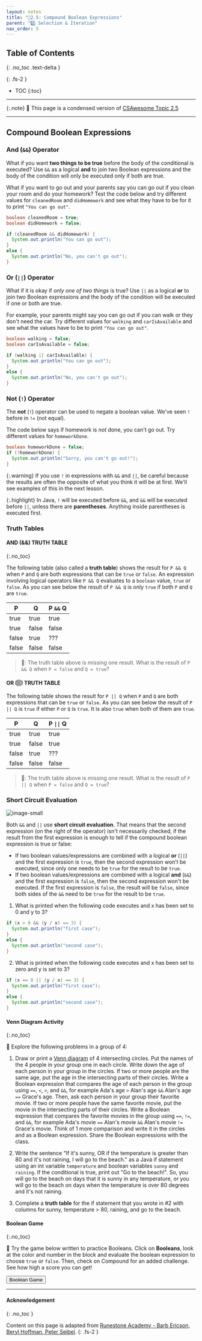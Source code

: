 ```yaml
---
layout: notes
title: "📓2.5: Compound Boolean Expressions" 
parent: "2️⃣ Selection & Iteration"
nav_order: 5
---
```


## Table of Contents
{: .no_toc .text-delta }

{: .fs-2 }
- TOC
{:toc}

---

{:.note}
📖 This page is a condensed version of [CSAwesome Topic 2.5](https://runestone.academy/ns/books/published/csawesome2/topic-2-5-compound-ifs.html) 

---

## Compound Boolean Expressions

### And (`&&`) Operator

What if you want **two things to be true** before the body of the conditional is executed?  Use ``&&`` as a logical **and** to join two Boolean expressions and the body of the condition will only be executed only if both are true.

<div class="task" markdown="block">
  
What if you want to go out and your parents say you can go out if you clean your room and do your homework? Test the code below and try different values for ``cleanedRoom`` and ``didHomework`` and see what they have to be for it to print ``"You can go out"``.
```java
boolean cleanedRoom = true;
boolean didHomework = false;

if (cleanedRoom && didHomework) {
  System.out.println("You can go out");
}
else {
  System.out.println("No, you can't go out");
}
```

</div>

### Or (`||`) Operator

What if it is okay if _only one of two things_ is true? Use ``||`` as a logical **or** to join two Boolean expressions and the body of the condition will be executed if one or both are true.

<div class="task" markdown="block">
  
For example, your parents might say you can go out if you can walk or they don't need the car.  Try different values for ``walking`` and ``carIsAvailable`` and see what the values have to be to print ``"You can go out"``.
```java
boolean walking = false;
boolean carIsAvailable = false;

if (walking || carIsAvailable) {
  System.out.println("You can go out");
}
else {
  System.out.println("No, you can't go out");
}
```

</div>

### Not (`!`) Operator

The **not** (``!``) operator can be used to negate a boolean value. We've seen ``!`` before in ``!=`` (not equal).  

<div class="task" markdown="block">

The code below says if homework is _not_ done, you can't go out. Try different values for ``homeworkDone``.
```java
boolean homeworkDone = false;
if (!homeworkDone) {
  System.out.println("Sorry, you can't go out!");
}
```

</div>

{:.warning}
If you use ``!`` in expressions with ``&&`` and ``||``, be careful because the results are often the opposite of what you think it will be at first. We'll see examples of this in the next lesson.

{:.highlight}
In Java, `!` will be executed before `&&`, and `&&` will be executed before `||`, unless there are **parentheses**. Anything inside parentheses is executed first.

### Truth Tables

#### AND (&&) TRUTH TABLE
{:.no_toc}

The following table (also called a **truth table**) shows the result for ``P && Q`` when ``P`` and ``Q`` are both expressions that can be ``true`` or ``false``. An expression involving logical operators like ``P && Q`` evaluates to a ``boolean`` value, ``true`` or ``false``. As you can see below the result of ``P && Q`` is only ``true`` if both ``P`` and ``Q`` are ``true``.

| P     | Q     | P `&&` Q  |
|-------|-------|-----------|
|true   |true   |true       |
|true   |false  |false      |
|false  |true   |???        |
|false  |false  |false      |

> 💬: The truth table above is missing one result.  What is the result of ``P && Q`` when ``P = false`` and ``Q = true``?

#### OR (||) TRUTH TABLE

The following table shows the result for ``P || Q`` when ``P`` and ``Q`` are both expressions that can be ``true`` or ``false``.  As you can see below the result of ``P || Q`` is ``true`` if either ``P`` or ``Q`` is ``true``.  It is also ``true`` when both of them are ``true``.

| P     | Q     | P `\|\|` Q  |
|-------|-------|-----------|
|true   |true   |true       |
|true   |false  |true       |
|false  |true   |???        |
|false  |false  |false      |

> 💬: The truth table above is missing one result.  What is the result of ``P || Q`` when ``P = false`` and ``Q = true``?

### Short Circuit Evaluation

![image-small](https://lirp.cdn-website.com/d7a1ea03/dms3rep/multi/opt/What-is-a-short-circuit--ACDC-Electric-llc-640w.jpg)

Both ``&&`` and ``||`` use **short circuit evaluation**.  That means that the second expression (on the right of the operator) isn't necessarily checked, if the result from the first expression is enough to tell if the compound boolean expression is true or false:

- If two boolean values/expressions are combined with a logical **or** (``||``) and the first expression is ``true``, then the second expression won’t be executed, since only one needs to be ``true`` for the result to be ``true``.
- If two boolean values/expressions are combined with a logical **and** (``&&``) and the first expression is ``false``, then the second expression won't be executed.  If the first expression is ``false``, the result will be ``false``, since both sides of the ``&&`` need to be ``true`` for the result to be ``true``.

<div class="task" markdown="block">

1. What is printed when the following code executes and x has been set to 0 and y to 3?
```java
if (x > 0 && (y / x) == 3) {
  System.out.println("first case");
}
else {
  System.out.println("second case");
}
```
2. What is printed when the following code executes and x has been set to zero and y is set to 3?
```java
if (x == 0 || (y / x) == 3) {
  System.out.println("first case");
}
else {
  System.out.println("second case");
}
```

</div>
  
#### Venn Diagram Activity
{:.no_toc}

📝 Explore the following problems in a group of 4:

1. Draw or print a [Venn diagram](https://docs.google.com/document/d/1lpjk0LS_KdAddRurMayJZmaFzeyEg4FyhviZcSTXvtU/edit?usp=sharing) of 4 intersecting circles. Put the names of the 4 people in your group one in each circle. Write down the age of each person in your group in the circles. If two or more people are the same age, put the age in the intersecting parts of their circles. Write a Boolean expression that compares the age of each person in the group using ``==``, ``<``, ``>``, and ``&&``, for example Ada's age ``>`` Alan's age ``&&`` Alan's age ``==`` Grace's age. Then, ask each person in your group their favorite movie. If two or more people have the same favorite movie, put the movie in the intersecting parts of their circles. Write a Boolean expression that compares the favorite movies in the group using ``==``, ``!=``, and ``&&``, for example Ada's movie ``==`` Alan's movie ``&&`` Alan's movie ``!=`` Grace's movie. Think of 1 more comparison and write it in the circles and as a Boolean expression. Share the Boolean expressions with the class.
   
3. Write the sentence "If it's sunny, OR if the temperature is greater than 80 and it's not raining, I will go to the beach." as a Java if statement using an int variable ``temperature`` and boolean variables ``sunny`` and ``raining``.  If the conditional is true, print out "Go to the beach!". So, you will go to the beach on days that it is sunny in any temperature, or you will go to the beach on days when the temperature is over 80 degrees and it's not raining.

4. Complete a **truth table** for the if statement that you wrote in #2 with columns for sunny, temperature > 80, raining, and go to the beach.


   
#### Boolean Game
{:.no_toc}

<div class="task" markdown="block">

🎲 Try the game below written to practice Booleans. Click on **Booleans**, look at the color and number in the block and evaluate the boolean expression to choose `true` or `false`. Then, check on Compound for an added challenge. See how high a score you can get!

<a href="https://csa-games.netlify.app/" target="_blank"><button class="btn">Boolean Game</button></a>

</div>

<!--

## And (`&&`), Or (`||`), and Not (`!`)

What if you want two things to be true before the body of the conditional is executed? Use `&&` (logical **and**) to join two Boolean expressions. The body will only execute if **both** are true.

<div class="task" markdown="block">

**Coding Exercise: Logical AND**

Test different combinations of `cleanedRoom` and `didHomework` to see when `"You can go out"` is printed.

```java
boolean cleanedRoom = true;
boolean didHomework = false;

if (cleanedRoom && didHomework) {
    System.out.println("You can go out");
} else {
    System.out.println("No, you can't go out");
}
````

</div>

---

Use `||` (logical **or**) when you want the body to execute if **at least one** condition is true.

<div class="task" markdown="block">

**Coding Exercise: Logical OR**

Test different combinations of `hasMoney` and `hasRide` to see when `"You can go to the mall"` is printed.

```java
boolean hasMoney = true;
boolean hasRide = false;

if (hasMoney || hasRide) {
    System.out.println("You can go to the mall");
} else {
    System.out.println("You can't go to the mall");
}
```

</div>

---

## Truth Tables

Logical expressions can be summarized in **truth tables** showing every possible combination of inputs and the resulting output.

Example for `&&` (**and**):

| A     | B     | A && B |
| ----- | ----- | ------ |
| true  | true  | true   |
| true  | false | false  |
| false | true  | false  |
| false | false | false  |

Example for `||` (**or**):

| A     | B     | A \|\| B |
| ----- | ----- | -------- |
| true  | true  | true     |
| true  | false | true     |
| false | true  | true     |
| false | false | false    |

---

## Using `!` (Logical NOT)

`!` negates a boolean expression — it makes `true` become `false` and `false` become `true`.

<div class="task" markdown="block">

**Coding Exercise: Logical NOT**

Run the code and change `isRaining` to see how negation changes the output.

```java
boolean isRaining = true;

if (!isRaining) {
    System.out.println("Let's go outside!");
} else {
    System.out.println("Better stay inside!");
}
```

</div>

---

## Combining AND, OR, and NOT

Compound expressions can be combined in one condition. Use parentheses to control order of evaluation.

<div class="task" markdown="block">

**Coding Exercise: Complex Condition**

Test different values of `hasTicket`, `onGuestList`, and `over18` to see when entry is allowed.

```java
boolean hasTicket = true;
boolean onGuestList = false;
boolean over18 = true;

if ((hasTicket || onGuestList) && over18) {
    System.out.println("You can enter the event");
} else {
    System.out.println("Sorry, no entry");
}
```

</div>

---

## Summary

* `&&` is true only if **both** operands are true.
* `||` is true if **at least one** operand is true.
* `!` reverses a boolean value.
* Use parentheses for clarity and to control precedence.

---

## AP Practice

<details>
<summary><strong>Question 1</strong></summary>

What does this print if `a = true` and `b = false`?

```java
if (a && b) {
    System.out.println("yes");
} else {
    System.out.println("no");
}
```

**Answer:** `no` — because `a && b` is `true && false`, which is `false`.

</details>

<details>
<summary><strong>Question 2</strong></summary>

What does this print if `a = true` and `b = false`?

```java
if (a || b) {
    System.out.println("yes");
} else {
    System.out.println("no");
}
```

**Answer:** `yes` — because `a || b` is `true || false`, which is `true`.

</details>

-->

---

#### Acknowledgement
{: .no_toc }

Content on this page is adapted from [Runestone Academy - Barb Ericson, Beryl Hoffman, Peter Seibel](https://runestone.academy/ns/books/published/csawesome2/csawesome2.html).
{: .fs-2 }
